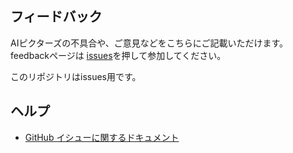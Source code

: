 ## フィードバック
AIピクターズの不具合や、ご意見などをこちらにご記載いただけます。
feedbackページは <a href="https://github.com/aipictors/feedback/issues">issues</a>を押して参加してください。

このリポジトリはissues用です。

## ヘルプ

- <a href="https://docs.github.com/ja/issues">GitHub イシューに関するドキュメント</a>
